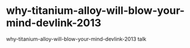 why-titanium-alloy-will-blow-your-mind-devlink-2013
===================================================

why-titanium-alloy-will-blow-your-mind-devlink-2013 talk
